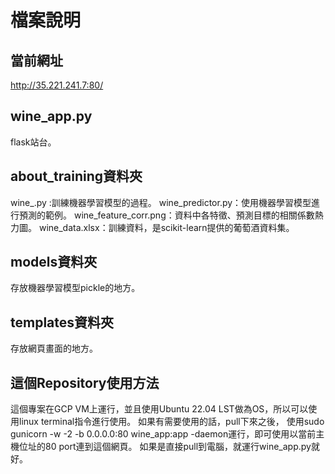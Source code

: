 # 檔案說明

## 當前網址
http://35.221.241.7:80/

## wine_app.py

flask站台。

## about_training資料夾

wine_.py :訓練機器學習模型的過程。
wine_predictor.py：使用機器學習模型進行預測的範例。
wine_feature_corr.png：資料中各特徵、預測目標的相關係數熱力圖。
wine_data.xlsx：訓練資料，是scikit-learn提供的葡萄酒資料集。

## models資料夾

存放機器學習模型pickle的地方。

## templates資料夾

存放網頁畫面的地方。

## 這個Repository使用方法
這個專案在GCP VM上運行，並且使用Ubuntu 22.04 LST做為OS，所以可以使用linux terminal指令進行使用。
如果有需要使用的話，pull下來之後，
使用sudo gunicorn -w -2 -b 0.0.0.0:80 wine_app:app -daemon運行，即可使用以當前主機位址的80 port連到這個網頁。
如果是直接pull到電腦，就運行wine_app.py就好。

